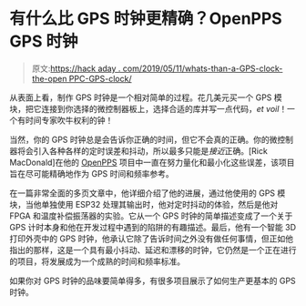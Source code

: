 # 有什么比 GPS 时钟更精确？OpenPPS GPS 时钟

> 原文:[https://hack aday . com/2019/05/11/whats-than-a-GPS-clock-the-open PPC-GPS-clock/](https://hackaday.com/2019/05/11/whats-more-accurate-than-a-gps-clock-the-openppc-gps-clock/)

从表面上看，制作 GPS 时钟是一个相对简单的过程。花几美元买一个 GPS 模块，把它连接到你选择的微控制器板上，选择合适的库并写一点代码，*et voil*！一个有时间专家吹牛权利的钟！

当然，你的 GPS 时钟总是会告诉你正确的时间，但它不会真的正确。你的微控制器将会引入各种各样的定时误差和抖动，所以最多只能是*接近*正确。[Rick MacDonald]在他的 [OpenPPS](http://www.rocketmanrc.com/openpps.html) 项目中一直在努力量化和最小化这些误差，该项目旨在尽可能精确地作为 GPS 时间和频率参考。

在一篇非常全面的多页文章中，他详细介绍了他的进展，通过他使用的 GPS 模块，当他单独使用 ESP32 处理其输出时，他对定时抖动的体验，然后是他对 FPGA 和温度补偿振荡器的实验。它从一个 GPS 时钟的简单描述变成了一个关于 GPS 计时本身和他在开发过程中遇到的陷阱的有趣描述。最后，他有一个智能 3D 打印外壳中的 GPS 时钟，他承认它除了告诉时间之外没有做任何事情，但正如他指出的那样，这是一个具有最小抖动、延迟和漂移的时钟，它仍然是一个正在进行的项目，将发展成为一个成熟的时间和频率标准。

如果你对 GPS 时钟的品味要简单得多，有很多项目展示了如何生产更基本的 GPS 时钟。